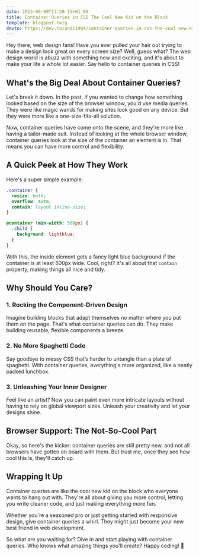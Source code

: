 ```yaml
---
date: 2023-08-09T13:20:15+01:00
title: Container Queries in CSS The Cool New Kid on the Block
template: blogpost.twig
devto: https://dev.to/andi1984/container-queries-in-css-the-cool-new-kid-on-the-block-3kck
---
```


Hey there, web design fans! Have you ever pulled your hair out trying to make a design look great on every screen size? Well, guess what? The web design world is abuzz with something new and exciting, and it's about to make your life a whole lot easier. Say hello to container queries in CSS!

## What's the Big Deal About Container Queries?

Let's break it down. In the past, if you wanted to change how something looked based on the size of the browser window, you'd use media queries. They were like magic wands for making sites look good on any device. But they were more like a one-size-fits-all solution.

Now, container queries have come onto the scene, and they're more like having a tailor-made suit. Instead of looking at the whole browser window, container queries look at the size of the container an element is in. That means you can have more control and flexibility.

## A Quick Peek at How They Work

Here's a super simple example:

```css
.container {
  resize: both;
  overflow: auto;
  contain: layout inline-size;
}

@container (min-width: 500px) {
  .child {
    background: lightblue;
  }
}
```

With this, the inside element gets a fancy light blue background if the container is at least 500px wide. Cool, right? It's all about that `contain` property, making things all nice and tidy.

## Why Should You Care?

### 1. **Rocking the Component-Driven Design**

Imagine building blocks that adapt themselves no matter where you put them on the page. That's what container queries can do. They make building reusable, flexible components a breeze.

### 2. **No More Spaghetti Code**

Say goodbye to messy CSS that’s harder to untangle than a plate of spaghetti. With container queries, everything's more organized, like a neatly packed lunchbox.

### 3. **Unleashing Your Inner Designer**

Feel like an artist? Now you can paint even more intricate layouts without having to rely on global viewport sizes. Unleash your creativity and let your designs shine.

## Browser Support: The Not-So-Cool Part

Okay, so here's the kicker: container queries are still pretty new, and not all browsers have gotten on board with them. But trust me, once they see how cool this is, they'll catch up.

## Wrapping It Up

Container queries are like the cool new kid on the block who everyone wants to hang out with. They're all about giving you more control, letting you write cleaner code, and just making everything more fun.

Whether you're a seasoned pro or just getting started with responsive design, give container queries a whirl. They might just become your new best friend in web development.

So what are you waiting for? Dive in and start playing with container queries. Who knows what amazing things you'll create? Happy coding! 🎉
